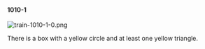 #### 1010-1
![train-1010-1-0.png](https://github.com/lil-lab/nlvr/raw/master/nlvr/train/images/15/train-1010-1-0.png "train-1010-1-0.png")

There is a box with a yellow circle and at least one yellow triangle.
